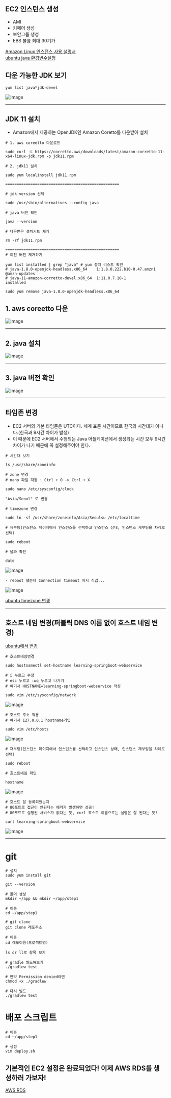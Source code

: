 ## EC2 인스턴스 생성
- AMI 
- 키페어 생성
- 보안그룹 생성
- EBS 볼륨 최대 30기가

[Amazon Linux 인스턴스 사용 설명서](https://docs.aws.amazon.com/ko_kr/AWSEC2/latest/UserGuide/set-time.html)<br>
[ubuntu java 환경변수설정](https://velog.io/@alsdn9501/AWS-EC2-Java-11-%EC%84%A4%EC%B9%98)
## 다운 가능한 JDK 보기
```
yum list java*jdk-devel
```

![image](https://user-images.githubusercontent.com/74396651/209340424-0bdb99d2-9426-4c29-bdf3-1c64e34c4aec.png)

<hr>

## JDK 11 설치
- Amazon에서 제공하는 OpenJDK인 Amazon Coretto를 다운받아 설치

```
# 1. aws coreetto 다운로드

sudo curl -L https://corretto.aws/downloads/latest/amazon-corretto-11-x64-linux-jdk.rpm -o jdk11.rpm

# 2. jdk11 설치

sudo yum localinstall jdk11.rpm

==================================================

# jdk version 선택

sudo /usr/sbin/alternatives --config java

# java 버전 확인

java --version

# 다운받은 설치키트 제거

rm -rf jdk11.rpm

==================================================
# 이전 버전 제거하기

yum list installed | grep "java" # yum 설치 리스트 확인
# java-1.8.0-openjdk-headless.x86_64    1:1.8.0.222.b10-0.47.amzn1   @amzn-updates
# java-11-amazon-corretto-devel.x86_64  1:11.0.7.10-1                installed

sudo yum remove java-1.8.0-openjdk-headless.x86_64 

```
## 1. aws coreetto 다운
![image](https://user-images.githubusercontent.com/74396651/209340980-b8a9ed92-7e67-44d0-8140-6cb4440ce797.png)

<hr> 

## 2. java 설치
![image](https://user-images.githubusercontent.com/74396651/209341205-92e91f0d-4ae2-418a-8dfd-6e0016f4bf32.png)

<hr> 

## 3. java 버전 확인
![image](https://user-images.githubusercontent.com/74396651/209341313-ab718ecf-9aaf-47a2-99c5-ff261cddd4a4.png)


<hr> 

## 타임존 변경
- EC2 서버의 기본 타임존은 UTC이다. 세계 표준 시간이므로 한국의 시간대가 아니다.(한국과 9시간 차이가 발생)
- 이 때문에 EC2 서버에서 수행되는 Java 어플케이션에서 생성되는 시간 모두 9시간 차이가 나기 때문에 꼭 설정해주어야 한다.

```
# 시간대 보기

ls /usr/share/zoneinfo

# zone 변경
# nano 파일 저장 : Ctrl + O -> Ctrl + X

sudo nano /etc/sysconfig/clock

"Asia/Seoul" 로 변경

# timezone 변경

sudo ln -sf /usr/share/zoneinfo/Asia/Seoulsu /etc/localtime

# 재부팅(인스턴스 페이지에서 인스턴스를 선택하고 인스턴스 상태, 인스턴스 재부팅을 차례로 선택)

sudo reboot

# 날짜 확인

date
```
![image](https://user-images.githubusercontent.com/74396651/209349688-4ea09d5f-4cf8-49ba-ae06-30c155a01f3c.png)


```
- reboot 했는데 Connection timeout 떠서 식겁...
```
![image](https://user-images.githubusercontent.com/74396651/209346227-12dfbe24-d094-463f-a35f-07b42b51c7f5.png)

[ubuntu timezone 변경](https://asufi.tistory.com/entry/AWS-AWS%EC%95%84%EB%A7%88%EC%A1%B4-EC2-Linuxubuntucentos-Timezone-%EC%84%A4%EC%A0%95)

<hr>


## 호스트 네임 변경(퍼블릭 DNS 이름 없이 호스트 네임 변경)
[ubuntu에서 변경](https://soobarkbar.tistory.com/226)

```
# 호스트네임변경

sudo hostnamectl set-hostname learning-springboot-webservice

# i 누르고 수정
# esc 누르고 :wq 누르고 나가기
# 여기서 HOSTNAME=learning-springboot-webservice 작성

sudo vim /etc/sysconfig/network
```
![image](https://user-images.githubusercontent.com/74396651/209349177-ff251aff-a403-4421-9bb2-0d69d1a7eba0.png)

```
# 호스트 주소 적용
# 여기서 127.0.0.1 hostname기입

sudo vim /etc/hosts
```
![image](https://user-images.githubusercontent.com/74396651/209349339-8ed7241a-2fc1-4f69-b067-1d4668030df2.png)

```
# 재부팅(인스턴스 페이지에서 인스턴스를 선택하고 인스턴스 상태, 인스턴스 재부팅을 차례로 선택)

sudo reboot

# 호스트네임 확인

hostname
```
![image](https://user-images.githubusercontent.com/74396651/209349516-f2d58ab5-af90-4866-ae43-8577e87e058b.png)

```
# 호스트 잘 등록되었는지
# 80포트로 접근이 안된다는 에러가 발생하면 성공!
# 80포트로 실행된 서비스가 없다는 뜻, curl 호스트 이름으로는 실행은 잘 된다는 뜻!

curl learning-springboot-webservice
```
![image](https://user-images.githubusercontent.com/74396651/209349959-855654de-0c3f-41f2-b5e6-b059e27d0edb.png)

<hr>

# git
```
# 설치
sudo yum install git

git --version

# 폴더 생성
mkdir ~/app && mkdir ~/app/step1

# 이동
cd ~/app/step1

# git clone
git clone 레포주소

# 이동
cd 레포이름(프로젝트명)

ls or ll로 항목 보기

# gradle 빌드해보기
./gradlew test

# 만약 Permission denied라면
chmod +x ./gradlew

# 다시 빌드
./gradlew test
```

# 배포 스크립트
```
# 이동
cd ~/app/step1

# 생성
vim deploy.sh
```

## 기본적인 EC2 설정은 완료되었다! 이제 AWS RDS를 생성하러 가보자!
[AWS RDS](https://github.com/OOOIOOOIO/Study-Web-Development/blob/master/DevOps/AWS%20RDS%20%EC%84%A4%EC%A0%95.md)

